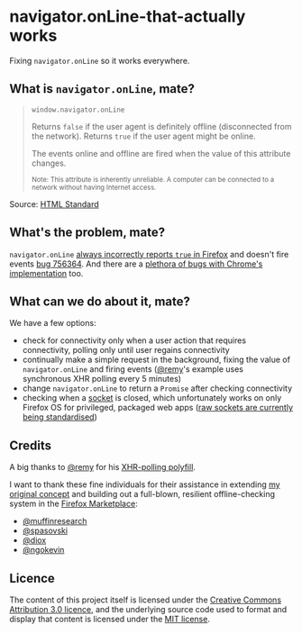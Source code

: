 # navigator.onLine-that-actually works

Fixing `navigator.onLine` so it works everywhere.

## What is `navigator.onLine`, mate?

> `window.navigator.onLine`
>
> Returns `false` if the user agent is definitely offline (disconnected from the network). Returns `true` if the user agent might be online.
>
> The events online and offline are fired when the value of this attribute changes.
>
> <small>Note: This attribute is inherently unreliable. A computer can be connected to a network without having Internet access.</small>


Source: [HTML Standard](https://html.spec.whatwg.org/#browser-state)


## What's the problem, mate?

`navigator.onLine` [always incorrectly reports `true` in Firefox](https://bugzilla.mozilla.org/show_bug.cgi?id=654579) and doesn't fire events [bug 756364](https://bugzilla.mozilla.org/show_bug.cgi?id=756364). And there are a [plethora of bugs with Chrome's implementation](http://crbug.com?q=navigator.online) too.


## What can we do about it, mate?

We have a few options:

* check for connectivity only when a user action that requires connectivity, polling only until user regains connectivity
* continually make a simple request in the background, fixing the value of `navigator.onLine` and firing events ([@remy](https://github.com/remy)'s example uses synchronous XHR polling every 5 minutes)
* change `navigator.onLine` to return a `Promise` after checking connectivity
* checking when a [socket](https://developer.mozilla.org/en-US/docs/Web/API/TCPSocket) is closed, which unfortunately works on only Firefox OS for privileged, packaged web apps ([raw sockets are currently being standardised](http://www.w3.org/TR/raw-sockets/))


## Credits

A big thanks to [@remy](https://github.com/remy) for his [XHR-polling polyfill](https://github.com/remy/polyfills/blob/master/offline-events.js).

I want to thank these fine individuals for their assistance in extending [my original concept](ondemand-promises.js) and building out a full-blown, resilient offline-checking system in the [Firefox Marketplace](https://github.com/mozilla/fireplace):

* [@muffinresearch](https://github.com/remy)
* [@spasovski](https://github.com/spasovski)
* [@diox](https://github.com/diox)
* [@ngokevin](https://github.com/ngokevin)

## Licence

The content of this project itself is licensed under the [Creative Commons Attribution 3.0 licence](http://creativecommons.org/licenses/by/3.0/us/deed), and the underlying source code used to format and display that content is licensed under the [MIT license](LICENCE).
